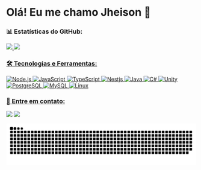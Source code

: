 # Olá! Eu me chamo Jheison 👋

### 📊 Estatísticas do GitHub:

<div>
    <a href="https://github.com/JheisonNovak">
    <img loading="lazy" height="180em" src="https://github-readme-stats-jheison-novak.vercel.app/api?username=JheisonNovak&show_icons=true&theme=dark&count_private=true&cache_seconds=600"/>
    <img loading="lazy" height="180em" src="https://github-readme-stats-jheison-novak.vercel.app/api/top-langs/?username=JheisonNovak&layout=compact&theme=dark&cache_seconds=600"/>
</div>

### 🛠️ Tecnologias e Ferramentas:

<p>
    <img src="https://cdn.jsdelivr.net/gh/devicons/devicon/icons/nodejs/nodejs-original.svg" width="30" height="30" alt="Node.js"/>
    <img src="https://cdn.jsdelivr.net/gh/devicons/devicon/icons/javascript/javascript-original.svg" width="30" height="30" alt="JavaScript"/>
    <img src="https://cdn.jsdelivr.net/gh/devicons/devicon/icons/typescript/typescript-original.svg" width="30" height="30" alt="TypeScript"/>
    <img src="https://cdn.jsdelivr.net/gh/devicons/devicon@latest/icons/nestjs/nestjs-original.svg" width="30" height="30" alt="Nestjs"/>
    <img src="https://cdn.jsdelivr.net/gh/devicons/devicon@latest/icons/java/java-original.svg" width="30" height="30" alt="Java"/> 
    <img src="https://cdn.jsdelivr.net/gh/devicons/devicon@latest/icons/csharp/csharp-original.svg" width="30" height="30" alt="C#"/>
    <img src="https://cdn.jsdelivr.net/gh/devicons/devicon@latest/icons/unity/unity-original.svg" width="30" height="30" alt="Unity"/>
    <img src="https://cdn.jsdelivr.net/gh/devicons/devicon/icons/postgresql/postgresql-original.svg" width="30" height="30" alt="PostgreSQL"/>
    <img src="https://cdn.jsdelivr.net/gh/devicons/devicon@latest/icons/mysql/mysql-original.svg" width="30" height="30" alt="MySQL"/>
    <img src="https://cdn.jsdelivr.net/gh/devicons/devicon/icons/linux/linux-original.svg" width="30" height="30" alt="Linux"/>
</p>

### 💬 Entre em contato:

<a href="https://www.linkedin.com/in/jheison-novak-017363288/" target="_blank" rel="noopener noreferrer"><img loading="lazy" src="https://img.shields.io/badge/-LinkedIn-blue?style=flat-square&logo=linkedin&logoColor=white" target="_blank" rel="noopener noreferrer"></a>
<a href="https://github.com/JheisonNovak" target="_blank" rel="noopener noreferrer"><img loading="lazy" src="https://img.shields.io/badge/-GitHub-181717?style=flat-square&logo=github&logoColor=white" target="_blank" rel="noopener noreferrer"></a>

![Snake animation](https://github.com/JheisonNovak/JheisonNovak/blob/main/github-contribution-grid-snake.svg)
